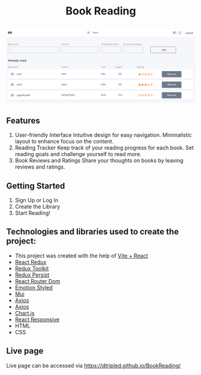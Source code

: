<h1 align="center">Book Reading</h1>
<h2 align="center">

<img src="src/images/banner.jpg">

## Features

1. User-friendly Interface
   Intuitive design for easy navigation.
   Minimalistic layout to enhance focus on the content.
2. Reading Tracker
   Keep track of your reading progress for each book.
   Set reading goals and challenge yourself to read more.
3. Book Reviews and Ratings
   Share your thoughts on books by leaving reviews and ratings.

## Getting Started

1. Sign Up or Log In
2. Create the Library
3. Start Reading!

## Technologies and libraries used to create the project:

- This project was created with the help of [Vite + React](https://github.com/vitejs/vite)
- [React Redux](https://react-redux.js.org)
- [Redux Toolkit](https://redux-toolkit.js.org)
- [Redux Persist](https://github.com/rt2zz/redux-persist)
- [React Router Dom](https://reactrouter.com/en/main)
- [Emotion Styled](https://emotion.sh/docs/styled)
- [Mui](https://mui.com)
- [Axios](https://axios-http.com/ru/docs/intro)
- [Axios](https://axios-http.com/ru/docs/intro)
- [Chart.js](https://www.chartjs.org/)
- [React Responsive](https://github.com/yocontra/react-responsive)
- HTML
- CSS

## Live page

Live page can be accessed via https://dtripled.github.io/BookReading/
